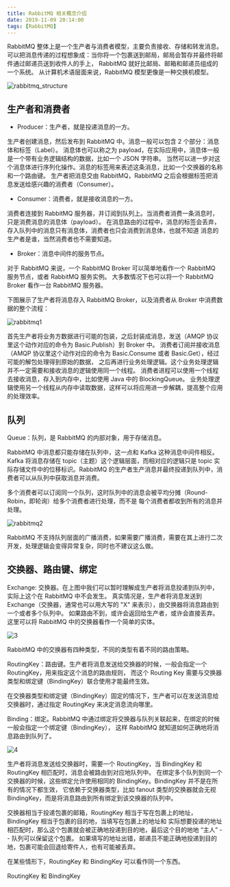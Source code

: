 ```yaml
---
title: RabbitMQ 相关概念介绍
date: 2019-11-09 20:14:00
tags: [RabbitMQ]
---
```


RabbitMQ 整体上是一个生产者与消费者模型，主要负责接收、存储和转发消息。
可以把消息传递的过程想象成：当你将一个包裹送到邮局，邮局会暂存并最终将邮件通过邮递员送到收件人的手上，
RabbitMQ 就好比邮局、邮箱和邮递员组成的一个系统。
从计算机术语层面来说，RabbitMQ 模型更像是一种交换机模型。

![rabbitmq_structure](/images/rabbitmq/rabbitmq_structure.png)


## 生产者和消费者

* Producer：生产者，就是投递消息的一方。

生产者创建消息，然后发布到 RabbitMQ 中。消息一般可以包含 2 个部分：消息体和标签（Label）。
消息体也可以称之为 payload，在实际应用中，消息体一般是一个带有业务逻辑结构的数据，比如一个 JSON 字符串。
当然可以进一步对这个消息体进行序列化操作。消息的标签用来表述这条消息，比如一个交换器的名称和一个路由键。
生产者把消息交由 RabbitMQ，RabbitMQ 之后会根据标签把消息发送给感兴趣的消费者（Consumer）。


* Consumer：消费者，就是接收消息的一方。

消费者连接到 RabbitMQ 服务器，并订阅到队列上。当消费者消费一条消息时，只是消费消息的消息体（payload）。
在消息路由的过程中，消息的标签会丢弃，存入队列中的消息只有消息体，消费者也只会消费到消息体，也就不知道
消息的生产者是谁，当然消费者也不需要知道。

* Broker：消息中间件的服务节点。

对于 RabbitMQ 来说，一个 RabbitMQ Broker 可以简单地看作一个 RabbitMQ 服务节点，或者 RabbitMQ 服务实例。
大多数情况下也可以将一个 RabbitMQ Broker 看作一台 RabbitMQ 服务器。

下图展示了生产者将消息存入 RabbitMQ Broker，以及消费者从 Broker 中消费数据的整个流程：

![rabbitmq1](/images/rabbitmq/rabbitmq1.png)

首先生产者将业务方数据进行可能的包装，之后封装成消息，发送（AMQP 协议里这个动作对应的命令为 Basic.Publish）到 Broker 中。
消费者订阅并接收消息（AMQP 协议里这个动作对应的命令为 Basic.Consume 或者 Basic.Get），经过可能的解包处理得到原始的数据，
之后再进行业务处理逻辑。这个业务处理逻辑并不一定需要和接收消息的逻辑使用同一个线程。
消费者进程可以使用一个线程去接收消息，存入到内存中，比如使用 Java 中的 BlockingQueue。
业务处理逻辑使用另一个线程从内存中读取数据，这样可以将应用进一步解耦，提高整个应用的处理效率。


## 队列

Queue：队列，是 RabbitMQ 的内部对象，用于存储消息。

RabbitMQ 中消息都只能存储在队列中，这一点和 Kafka 这种消息中间件相反。Kafka 将消息存储在 topic（主题）这个逻辑层面，而相对应的逻辑只是
topic 实际存储文件中的位移标识。RabbitMQ 的生产者生产消息并最终投递到队列中，消费者可以从队列中获取消息并消费。

多个消费者可以订阅同一个队列，这时队列中的消息会被平均分摊（Round-Robin，即轮询）给多个消费者进行处理，而不是
每个消费者都收到所有的消息并处理。

![rabbitmq2](/images/rabbitmq/rabbitmq2.png)

RabbitMQ 不支持队列层面的广播消费，如果需要广播消费，需要在其上进行二次开发，处理逻辑会变得异常复杂，同时也不建议这么做。


## 交换器、路由键、绑定

Exchange: 交换器。在上图中我们可以暂时理解成生产者将消息投递到队列中，实际上这个在 RabbitMQ 中不会发生。
真实情况是，生产者将消息发送到 Exchange（交换器，通常也可以用大写的 "X" 来表示），由交换器将消息路由到一个或者多个队列中。
如果路由不到，或许会返回给生产者，或许会直接丢弃。这里可以将 RabbitMQ 中的交换器看作一个简单的实体。

![3](/images/rabbitmq/3.png)

RabbitMQ 中的交换器有四种类型，不同的类型有着不同的路由策略。

RoutingKey：路由键。生产者将消息发送给交换器的时候，一般会指定一个 RoutingKey，用来指定这个消息的路由规则，
而这个 Routing Key 需要与交换器类型和绑定键（BindingKey）联合使用才能最终生效。

在交换器类型和绑定键（BindingKey）固定的情况下，生产者可以在发送消息给交换器时，通过指定 RoutingKey 来决定消息流向哪里。

Binding：绑定。RabbitMQ 中通过绑定将交换器与队列关联起来，在绑定的时候一般会指定一个绑定键（BindingKey），
这样 RabbitMQ 就知道如何正确地将消息路由到队列了。

![4](/images/rabbitmq/4.png)

生产者将消息发送给交换器时，需要一个 RoutingKey，当 BindingKey 和 RoutingKey 相匹配时，消息会被路由到对应地队列中。
在绑定多个队列到同一个交换器的时候，这些绑定允许使用相同的 BindingKey。BindingKey 并不是在所有的情况下都生效，
它依赖于交换器类型，比如 fanout 类型的交换器就会无视 BindingKey，而是将消息路由到所有绑定到该交换器的队列中。

交换器相当于投递包裹的邮箱，RoutingKey 相当于写在包裹上的地址，BindingKey 相当于包裹的目的地，当填写在包裹上的地址和
实际想要投递的地址相匹配时，那么这个包裹就会被正确地投递到目的地，最后这个目的地地 “主人” -- 队列可以保留这个包裹。
如果填写的地址出错，邮递员不能正确地投递到目的地，包裹可能会回退给寄件人，也有可能被丢弃。

在某些情形下，RoutingKey 和 BindingKey 可以看作同一个东西。

RoutingKey 和 BindingKey

```
```


